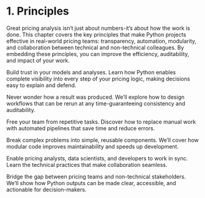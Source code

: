 # 1. Principles

Great pricing analysis isn’t just about numbers-it’s about how the work is done. This chapter covers the key principles that make Python projects effective in real-world pricing teams: transparency, automation, modularity, and collaboration between technical and non-technical colleagues. By embedding these principles, you can improve the efficiency, auditability, and impact of your work.

Build trust in your models and analyses. Learn how Python enables complete visibility into every step of your pricing logic, making decisions easy to explain and defend.

Never wonder how a result was produced. We’ll explore how to design workflows that can be rerun at any time-guaranteeing consistency and auditability.

Free your team from repetitive tasks. Discover how to replace manual work with automated pipelines that save time and reduce errors.

Break complex problems into simple, reusable components. We’ll cover how modular code improves maintainability and speeds up development.

Enable pricing analysts, data scientists, and developers to work in sync. Learn the technical practices that make collaboration seamless.

Bridge the gap between pricing teams and non-technical stakeholders. We’ll show how Python outputs can be made clear, accessible, and actionable for decision-makers.
